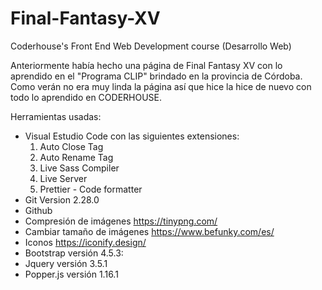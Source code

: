 # Final-Fantasy-XV

Coderhouse's Front End Web Development course
(Desarrollo Web)

Anteriormente había hecho una página de Final Fantasy XV con lo aprendido en el "Programa CLIP" brindado en la provincia de Córdoba. 
Como verán no era muy linda la página así que hice la hice de nuevo con todo lo aprendido en CODERHOUSE.

Herramientas usadas:
 - Visual Estudio Code con las siguientes extensiones:
    1) Auto Close Tag
    2) Auto Rename Tag
    3) Live Sass Compiler
    4) Live Server
    5) Prettier - Code formatter
 - Git Version 2.28.0
 - Github
 - Compresión de imágenes https://tinypng.com/
 - Cambiar tamaño de imágenes https://www.befunky.com/es/
 - Iconos https://iconify.design/
 - Bootstrap versión 4.5.3:
 - Jquery versión 3.5.1
 - Popper.js versión 1.16.1
    
